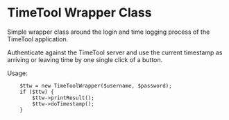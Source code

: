 # TimeTool Wrapper Class
Simple wrapper class around the login and time logging process of the TimeTool application.

Authenticate against the TimeTool server and use the current timestamp as arriving or leaving time by one single click of a button. 

Usage:
```
	$ttw = new TimeToolWrapper($username, $password);
	if ($ttw) {
		$ttw->printResult();
		$ttw->doTimestamp();
	}
```